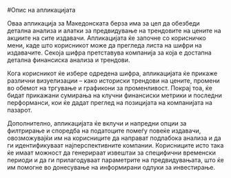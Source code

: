 #Опис на апликацијата

Оваа апликација за Македонската берза има за цел да обезбеди детална анализа и алатки за предвидување на трендовите на цените на акциите на сите издавачи. Апликацијата ќе започне со корисничко мени, каде што корисникот може да прегледа листа на шифри на издавачите. Секоја шифра претставува компанија за која е достапна детална финансиска анализа и трендови.

Кога корисникот ќе избере одредена шифра, апликацијата ќе прикаже различни визуелизации – како историски трендови на цените, промени во обемот на тргување и графикони за променливост. Покрај тоа, ќе бидат прикажани сумирања на клучни финансиски метрики и последни перформанси, кои ќе дадат преглед на позицијата на компанијата на пазарот.

Дополнително, апликацијата ќе вклучи и напредни опции за филтрирање и споредба на податоците помеѓу повеќе издавачи, овозможувајќи им на корисниците да направат подлабока анализа и да ги идентификуваат најперспективните компании. Корисниците исто така ќе имаат можност да генерираат извештаи за специфични временски периоди и да ги прилагодуваат параметрите на предвидувањата, што ќе им помогне во донесување на информирани одлуки за инвестирање.
